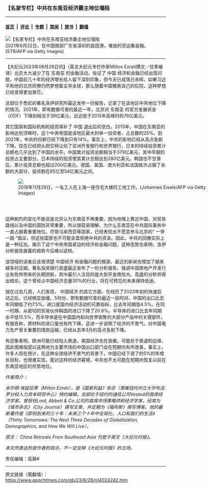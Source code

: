 ### 【名家专栏】中共在东南亚经济霸主地位塌陷

---

#### [首页](../../../..?n14024242) &nbsp;|&nbsp; [评论](../../../../../epoch-comment?n14024242) &nbsp;|&nbsp; [专题](../../../../../epoch-special?n14024242) &nbsp;|&nbsp; [禁闻](../../../../../epoch-news?n14024242) &nbsp;|&nbsp; [禁书](../../../../../books?n14024242) &nbsp;|&nbsp; [翻墙](https://github.com/gfw-breaker/nogfw/blob/master/README.md?n14024242)


<div><img alt="【名家专栏】中共在东南亚经济霸主地位塌陷" class="attachment-djy_600_400 size-djy_600_400 wp-post-image" src="https://i.epochtimes.com/assets/uploads/2023/06/id14024245-GettyImages-1233604225-1200x800-600x400.jpg"/>
<div class="caption">
 2021年6月22日，在中国南部广东省深圳的盐田港，堆放的货运集装箱。(STR/AFP via Getty Images)
</div></div><hr/><div class="post_content" id="artbody" itemprop="articleBody">
 <!-- article content begin -->
 <p>
  【大纪元2023年06月28日讯】（英文大纪元专栏作家Milton Ezrati撰文／任季编译）北京大大减少了在
  <ok href="https://www.epochtimes.com/gb/tag/%E4%B8%9C%E5%8D%97%E4%BA%9A.html">
   东南亚
  </ok>
  的金融活动，佐证了
  <ok href="https://www.epochtimes.com/gb/tag/%E4%B8%AD%E5%9B%BD.html">
   中国
  </ok>
  经济和金融已经出现问题。中国前几十年的经济增长给人留下深刻印象，但今天已成落日余晖。如果习近平和他的北京同僚仍然梦想着主导全球，那么随着中国撤离自己的后院，这种梦想已经变得更加渺茫。
 </p>
 <p>
  总部位于悉尼的著名洛伊研究所最近发布一份报告，记录了在该地区中共地位下降的情况。2021年，即有数据可查的最近一年，北京对
  <ok href="https://www.epochtimes.com/gb/tag/%E4%B8%9C%E5%8D%97%E4%BA%9A.html">
   东南亚
  </ok>
  的官方发展资金（ODF）下降到相当于39亿美元，远远低于2015年高峰时的76亿美元。
 </p>
 <p>
  其它国家和国际机构的投资填补了
  <ok href="https://www.epochtimes.com/gb/tag/%E4%B8%AD%E5%9B%BD.html">
   中国
  </ok>
  退出后的空白。2015年，中国在东南亚的影响达到顶峰时，这个中央帝国是该地区最大的单一投资者，占总数的25%。到2021年，中共的份额已经下降到只有14%。事实上，中共的影响已经从高点急剧下降，现在已经把头把交椅让给了亚洲开发银行和世界银行，日本的持续投资累计总额也几乎达到了中国的水平。中国累计投资总额相当于379亿美元，其中早期的投资占主要部分。日本持续的投资使其累计总额达到280亿美元。韩国也不甘落后，累计投资总额也超过200亿美元。德国、美国、澳大利亚和法国依次占据了余额的大部分，投资额在85亿至54亿美元之间。
 </p>
 <figure class="wp-caption aligncenter" style="width: 600px">
  <ok href=" https://img.theepochtimes.com/assets/uploads/2023/06/19/id5342859-GettyImages-626364538-700x420.jpg " rel="noreferrer noopener" target="_blank">
   <img class="" src="https://img.theepochtimes.com/assets/uploads/2023/06/19/id5342859-GettyImages-626364538-700x420.jpg "/>
  </ok>
  <br/><figcaption class="wp-caption-text">
   2016年11月29日，一名工人在上海一座住宅大楼的工地工作。(Johannes Eisele/AFP via Getty Images)
  </figcaption><br/>
 </figure><br/>
 <p>
  这种剧烈的变化不能说是北京认为东南亚不再重要。因为地理上靠近中国，对贸易路线以及中国的国防非常重要，所以很容易理解，为什么东南亚在中共国际事务中一直占据着重要地位。尽管马来西亚等国家，已经表现出不愿意参与北京的“
  <ok href="https://www.epochtimes.com/gb/tag/%E4%B8%80%E5%B8%A6%E4%B8%80%E8%B7%AF.html">
   一带一路
  </ok>
  ”倡议，但这些国家也不可能全盘拒绝中共的资金。因此，中共的回撤实际上是一种征兆，揭示了这个中央帝国紧迫的经济和金融问题。这种态势也表明，洛伊分析报告披露的趋势今后难以逆转。
 </p>
 <p>
  该领域的读者应该很清楚
  <ok href="https://www.epochtimes.com/gb/tag/%E4%B8%AD%E5%9B%BD%E7%BB%8F%E6%B5%8E.html">
   中国经济
  </ok>
  和金融问题的根源，最近的新闻也增加了越来越多的证据。著名投资银行高盛最近发布了一份分析报告，强调中国房地产开发行业失败所带来的长期阴影，其中最引人注目的是大型开发商恒大。高盛的分析师得出结论，这个曾经占中国经济总量30%的行业，将在可预见的未来保持低迷。
 </p>
 <p>
  就在过去几周，人们发现，
  <ok href="https://www.epochtimes.com/gb/tag/%E4%B8%AD%E5%9B%BD%E7%BB%8F%E6%B5%8E.html">
   中国经济
  </ok>
  的其它方面，在经历了2023年初的快速启动之后，已经明显放缓。5月份，即有数据可查的最近一段时间，中国的出口比去年同期低了约7.5%。进口是国内经济活动的可靠指标，比去年同期低4.5%。在同一时期，从密切的贸易伙伴韩国的进口下降了20.8%。半导体的进口比去年同期水平低15.5%，而半导体是在中国国内和向世界销售的大部分产品中的关键部件。有报告称，原材料的进口量也有所下降，这进一步说明了经济的不景气。对中国电力生产至关重要的煤炭运输，已经从去年3月的高点急剧下降。
 </p>
 <p>
  有迹象表明，欧洲可能已经陷入衰退，美国经济也在放缓，可能处于衰退的边缘，因此很难指望以这两地为主要市场的中国出口部门会在短期内有所改善。事实上，许多人现在预计，在这种全球经济不景气的背景下，中国已经下调了的5%的年增长目标，也很难实现。面对这样的经济窘境，中共也不太可能在短期内恢复以前在东南亚地区的优势地位。
 </p>
 <p>
  <em>
   作者简介：
  </em>
 </p>
 <p>
  <em>
   米尔顿‧埃兹拉蒂（Milton Ezrati），是《国家利益》杂志（隶属纽约州立大学布法罗分校人力资本研究中心）特约编辑，总部位于纽约的通信公司Vested的首席经济学家。曾担任Lord, Abbett &amp; Co.公司的首席市场策略师和经济学家。经常为《城市杂志》（City Journal）撰写文章，并定期为《福布斯》撰写博客。他的最新著作是《即将到来的三十年：未来三个十年中全球化、人口和我们的生活》（Thirty Tomorrows: The Next Three Decades of Globalization, Demographics, and How We Will Live）。
  </em>
 </p>
 <p>
  <em>
   原文：
   <ok href="https://www.theepochtimes.com/china-retreats-from-southeast-asia_5343510.html" rel="noopener noreferrer" target="_blank">
    China Retreats From Southeast Asia
   </ok>
   刊登于英文《大纪元时报》。
  </em>
 </p>
 <p>
  <em>
   本文所表达的是作者的观点，不一定反映《大纪元时报》的立场。
  </em>
 </p>
 <p>
  责任编辑：高静#
 </p>
 <!-- article content end -->
 <div id="below_article_ad">
 </div>
</div>


---

原文链接（需翻墙）：https://www.epochtimes.com/gb/23/6/28/n14024242.htm